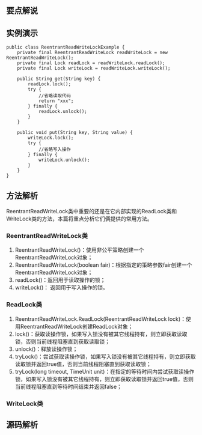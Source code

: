 ## 要点解说


## 实例演示
```
public class ReentrantReadWriteLockExample {
    private final ReentrantReadWriteLock readWriteLock = new ReentrantReadWriteLock();
    private final Lock readLock = readWriteLock.readLock();
    private final Lock writeLock = readWriteLock.writeLock();

    public String get(String key) {
        readLock.lock();
        try {
            //省略读取代码
            return "xxx";
        } finally {
            readLock.unlock();
        }
    }

    public void put(String key, String value) {
        writeLock.lock();
        try {
            //省略写入操作
        } finally {
            writeLock.unlock();
        }
    }
}
```

## 方法解析
ReentrantReadWriteLock类中重要的还是在它内部实现的ReadLock类和WriteLock类的方法，本篇将重点分析它们俩提供的常用方法。

### ReentrantReadWriteLock类
1. ReentrantReadWriteLock()：使用非公平策略创建一个ReentrantReadWriteLock对象；
2. ReentrantReadWriteLock(boolean fair)：根据指定的策略参数fair创建一个ReentrantReadWriteLock对象；
3. readLock()：返回用于读取操作的锁；
4. writeLock()： 返回用于写入操作的锁。

### ReadLock类
1. ReentrantReadWriteLock.ReadLock(ReentrantReadWriteLock lock)：使用ReentrantReadWriteLock创建ReadLock对象；
2. lock()：获取读操作锁，如果写入锁没有被其它线程持有，则立即获取读取锁，否则当前线程阻塞直到获取读取锁；
3. unlock()：释放读操作锁；
4. tryLock()：尝试获取读操作锁，如果写入锁没有被其它线程持有，则立即获取读取锁并返回true值，否则当前线程阻塞直到获取读取锁；
5. tryLock(long timeout, TimeUnit unit)：在指定的等待时间内尝试获取读操作锁，如果写入锁没有被其它线程持有，则立即获取读取锁并返回true值，否则当前线程阻塞直到等待时间结束并返回false；

### WriteLock类

## 源码解析

